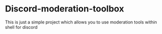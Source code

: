 # Discord-moderation-toolbox
This is just a simple project which allows you to use moderation tools within shell for discord 
